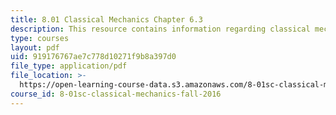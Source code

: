 ```yaml
---
title: 8.01 Classical Mechanics Chapter 6.3
description: This resource contains information regarding classical mechanics.
type: courses
layout: pdf
uid: 919176767ae7c778d10271f9b8a397d0
file_type: application/pdf
file_location: >-
  https://open-learning-course-data.s3.amazonaws.com/8-01sc-classical-mechanics-fall-2016/919176767ae7c778d10271f9b8a397d0_MIT8_01F16_chapter6.3.pdf
course_id: 8-01sc-classical-mechanics-fall-2016
---
```

